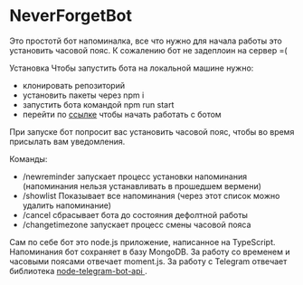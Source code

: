 # NeverForgetBot

Это простотй бот напоминалка, все что нужно для начала работы это установить часовой пояс.
К сожалению бот не задеплоин на сервер =(

Установка
Чтобы запустить бота на локальной машине нужно:

 * клонировать репозиторий
 * установить пакеты через npm i
 * запустить бота командой npm run start
 * перейти по [ссылке](https://t.me/cherry_pynya_reminder_bot) чтобы начать работать с ботом

При запуске бот попросит вас установить часовой пояс, чтобы во время присылать вам уведомления.

Команды:

* /newreminder запускает процесс установки напоминания (напоминания нельзя устанавливать в прошедшем вермени)
* /showlist Показывает все напоминания (через этот список можно удалить напоминание)
* /cancel сбрасывает бота до состояния дефолтной работы
* /changetimezone запускает процесс смены часовой пояса

Сам по себе бот это node.js приложение, написанное на TypeScript. Напоминания бот сохраняет в базу MongoDB. За работу со временем и часовыми поясами отвечает moment.js. За работу с Telegram отвечает библиотека [node-telegram-bot-api
](https://github.com/yagop/node-telegram-bot-api).